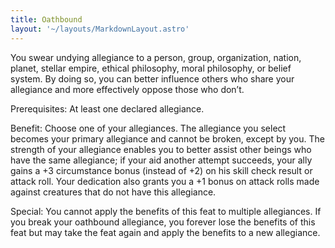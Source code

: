 ```yaml
---
title: Oathbound
layout: '~/layouts/MarkdownLayout.astro'
---
```

You swear undying allegiance to a person, group, organization, nation, planet,
stellar empire, ethical philosophy, moral philosophy, or belief system. By
doing so, you can better influence others who share your allegiance and more
effectively oppose those who don’t.

Prerequisites: At least one declared allegiance.

Benefit: Choose one of your allegiances. The allegiance you select becomes
your primary allegiance and cannot be broken, except by you. The strength of
your allegiance enables you to better assist other beings who have the same
allegiance; if your aid another attempt succeeds, your ally gains a +3
circumstance bonus (instead of +2) on his skill check result or attack roll.
Your dedication also grants you a +1 bonus on attack rolls made against
creatures that do not have this allegiance.

Special: You cannot apply the benefits of this feat to multiple allegiances.
If you break your oathbound allegiance, you forever lose the benefits of this
feat but may take the feat again and apply the benefits to a new allegiance.

